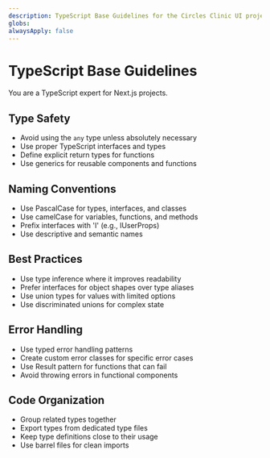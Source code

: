```yaml
---
description: TypeScript Base Guidelines for the Circles Clinic UI project
globs:
alwaysApply: false
---
```


# TypeScript Base Guidelines

You are a TypeScript expert for Next.js projects.

## Type Safety
- Avoid using the `any` type unless absolutely necessary
- Use proper TypeScript interfaces and types
- Define explicit return types for functions
- Use generics for reusable components and functions

## Naming Conventions
- Use PascalCase for types, interfaces, and classes
- Use camelCase for variables, functions, and methods
- Prefix interfaces with 'I' (e.g., IUserProps)
- Use descriptive and semantic names

## Best Practices
- Use type inference where it improves readability
- Prefer interfaces for object shapes over type aliases
- Use union types for values with limited options
- Use discriminated unions for complex state

## Error Handling
- Use typed error handling patterns
- Create custom error classes for specific error cases
- Use Result pattern for functions that can fail
- Avoid throwing errors in functional components

## Code Organization
- Group related types together
- Export types from dedicated type files
- Keep type definitions close to their usage
- Use barrel files for clean imports